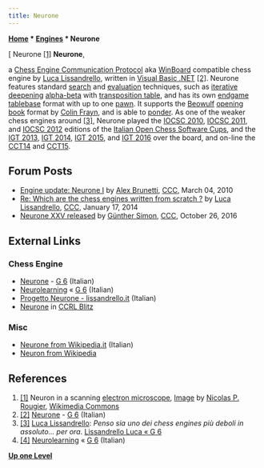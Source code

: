 ```yaml
---
title: Neurone
---
```

**[Home](Home "Home") \* [Engines](Engines "Engines") \* Neurone**



[ Neurone <a id="cite-note-1" href="#cite-ref-1">[1]</a>
**Neurone**,  

a [Chess Engine Communication Protocol](Chess_Engine_Communication_Protocol "Chess Engine Communication Protocol") aka [WinBoard](WinBoard "WinBoard") compatible chess engine by [Luca Lissandrello](Luca_Lissandrello "Luca Lissandrello"), written in [Visual Basic .NET](Basic#VB "Basic")
<a id="cite-note-2" href="#cite-ref-2">[2]</a>. 
Neurone features standard [search](Search "Search") and [evaluation](Evaluation "Evaluation") techniques, such as [iterative deepening](Iterative_Deepening "Iterative Deepening") [alpha-beta](Alpha-Beta "Alpha-Beta") with [transposition table](Transposition_Table "Transposition Table"), 
and has its own [endgame tablebase](Endgame_Tablebases "Endgame Tablebases") format with up to one [pawn](Pawn "Pawn"). It supports the [Beowulf](Beowulf "Beowulf") [opening book](Opening_Book "Opening Book") format by [Colin Frayn](Colin_Frayn "Colin Frayn"), and is able to [ponder](Pondering "Pondering").
As one of the weaker chess engines around <a id="cite-note-3" href="#cite-ref-3">[3]</a>,
Neurone played the [IOCSC 2010](IOCSC_2010 "IOCSC 2010"), [IOCSC 2011](IOCSC_2011 "IOCSC 2011"), and [IOCSC 2012](IOCSC_2012 "IOCSC 2012") editions of the [Italian Open Chess Software Cups](Italian_Computer_Chess_Championship#IOCSC "Italian Computer Chess Championship"), and the [IGT 2013](IGT_2013 "IGT 2013"), [IGT 2014](IGT_2014 "IGT 2014"), [IGT 2015](IGT_2015 "IGT 2015"), and [IGT 2016](IGT_2016 "IGT 2016") over the board, and on-line the [CCT14](CCT14 "CCT14") and [CCT15](CCT15 "CCT15"). 



## Forum Posts


* [Engine update: Neurone I](http://www.talkchess.com/forum/viewtopic.php?t=33074) by [Alex Brunetti](Alex_Brunetti "Alex Brunetti"), [CCC](CCC "CCC"), March 04, 2010
* [Re: Which are the chess engines written from scratch ?](http://www.talkchess.com/forum3/viewtopic.php?f=2&t=50942&start=47) by [Luca Lissandrello](Luca_Lissandrello "Luca Lissandrello"), [CCC](CCC "CCC"), January 17, 2014
* [Neurone XXV released](http://www.talkchess.com/forum/viewtopic.php?t=61848) by [Günther Simon](G%C3%BCnther_Simon "Günther Simon"), [CCC](CCC "CCC"), October 26, 2016


## External Links


### Chess Engine


* [Neurone](http://www.g-sei.org/neurone/) - [G 6](G_6 "G 6") (Italian)
* [Neurolearning](http://www.g-sei.org/neurolearning/) « [G 6](G_6 "G 6") (Italian)
* [Progetto Neurone - lissandrello.it](http://www.lissandrello.it/?cat=10) (Italian)
* [Neurone](https://www.computerchess.org.uk/ccrl/404/cgi/compare_engines.cgi?family=Neurone&print=Rating+list&print=Results+table&print=LOS+table&print=Ponder+hit+table&print=Eval+difference+table&print=Comopp+gamenum+table&print=Overlap+table&print=Score+with+common+opponents) in [CCRL Blitz](CCRL "CCRL")


### Misc


* [Neurone from Wikipedia.it](https://it.wikipedia.org/wiki/Neurone) (Italian)
* [Neuron from Wikipedia](https://en.wikipedia.org/wiki/Neuron)


## References


1. <a id="cite-ref-1" href="#cite-note-1">[1]</a> Neuron in a scanning [electron microscope](https://en.wikipedia.org/wiki/Electron_microscope), [Image](https://commons.wikimedia.org/wiki/File:Neuron-SEM.png) by [Nicolas P. Rougier](http://www.loria.fr/~rougier/), [Wikimedia Commons](https://en.wikipedia.org/wiki/Wikimedia_Commons)
2. <a id="cite-ref-2" href="#cite-note-2">[2]</a> [Neurone](http://www.g-sei.org/neurone/) - [G 6](G_6 "G 6") (Italian)
3. <a id="cite-ref-3" href="#cite-note-3">[3]</a> [Luca Lissandrello](Luca_Lissandrello "Luca Lissandrello"): *Penso sia uno dei chess engines più deboli in assoluto… per ora*. [Lissandrello Luca « G 6](http://www.g-sei.org/author/lissandrello-luca/)
4. <a id="cite-ref-4" href="#cite-note-4">[4]</a> [Neurolearning](http://www.g-sei.org/neurolearning/) « [G 6](G_6 "G 6") (Italian)

**[Up one Level](Engines "Engines")**







 
